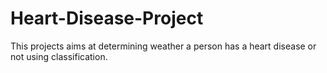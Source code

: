 # Heart-Disease-Project
This projects aims at determining weather a person has a heart disease or not using classification.
